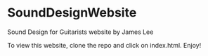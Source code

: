 # SoundDesignWebsite
Sound Design for Guitarists website by James Lee

To view this website, clone the repo and click on index.html. 
Enjoy!
